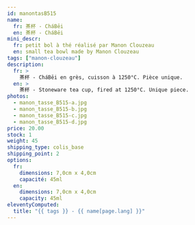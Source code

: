 ```yaml
---
id: manontasB515
name:
  fr: 茶杯 - CháBēi
  en: 茶杯 - CháBēi
mini_descr:
  fr: petit bol à thé réalisé par Manon Clouzeau
  en: small tea bowl made by Manon Clouzeau
tags: ["manon-clouzeau"]
description:
  fr: >
    茶杯 - CháBēi en grès, cuisson à 1250°C. Pièce unique.
  en: >
    茶杯 - Stoneware tea cup, fired at 1250°C. Unique piece.
photos:
  - manon_tasse_B515-a.jpg
  - manon_tasse_B515-b.jpg
  - manon_tasse_B515-c.jpg
  - manon_tasse_B515-d.jpg
price: 20.00
stock: 1
weight: 45
shipping_type: colis_base
shipping_point: 2
options:
  fr:
    dimensions: 7,0cm x 4,0cm
    capacité: 45ml
  en:
    dimensions: 7,0cm x 4,0cm
    capacity: 45ml
eleventyComputed:
  title: "{{ tags }} - {{ name[page.lang] }}"
---
```

